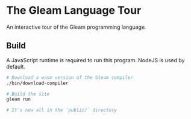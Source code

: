 # The Gleam Language Tour

An interactive tour of the Gleam programming language.

## Build

A JavaScript runtime is required to run this program. NodeJS is used by default.

```sh
# Download a wasm version of the Gleam compiler
./bin/download-compiler

# Build the site
gleam run

# It's now all in the `public/` directory
```
